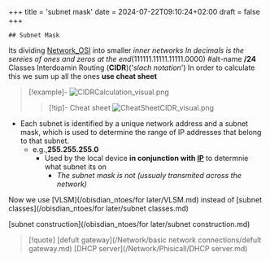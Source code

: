 +++
title = 'subnet mask'
date = 2024-07-22T09:10:24+02:00
draft = false
+++

    ## Subnet Mask 
Its dividing [Network_OSI](/Network/Ref_OSI/Network_OSI.md) into smaller *inner networks*
*In decimals is the sereies of ones and zeros at the end*(111111.11111.11111.0000)
#alt-name  **/24** Classes Interdoamin Routing (**CIDR**)('*slach notation*') 
In order to calculate this we sum up all the ones 
**use cheat sheet** 
>[!example]-
>![CIDRCalculation_visual.png](/Notes/CIDRCalculation_visual.png)
>>[!tip]- Cheat sheet
>> ![CheatSheetCIDR_visual.png](/Notes/CheatSheetCIDR_visual.png)


- Each subnet is identified by a unique network address and a subnet mask, which is used to determine the range of IP addresses that belong to that subnet.
	- e.g.,**255.255.255.0**
		- Used by the local device **in conjunction with [IP](/Network/Ref_OSI/IP.md)** to  determnie what subnet its on 
			- *The subnet mask is not (ussualy transmited across the network)*

Now we use [VLSM](/obisdian_ntoes/for later/VLSM.md) instead of [subnet classes](/obisdian_ntoes/for later/subnet classes.md)



$$ $$
[subnet construction](/obisdian_ntoes/for later/subnet construction.md)
>[!quote] [defult gateway](/Network/basic network connections/defult gateway.md) [DHCP server](/Network/Phisicall/DHCP server.md)